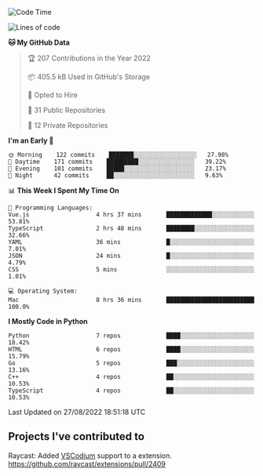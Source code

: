 <!--START_SECTION:waka-->
![Code Time](http://img.shields.io/badge/Code%20Time-120%20hrs%2019%20mins-blue)

![Lines of code](https://img.shields.io/badge/From%20Hello%20World%20I%27ve%20Written-990%20Thousand%20lines%20of%20code-blue)

**🐱 My GitHub Data** 

> 🏆 207 Contributions in the Year 2022
 > 
> 📦 405.5 kB Used in GitHub's Storage 
 > 
> 💼 Opted to Hire
 > 
> 📜 31 Public Repositories 
 > 
> 🔑 12 Private Repositories  
 > 
**I'm an Early 🐤** 

```text
🌞 Morning    122 commits    ███████░░░░░░░░░░░░░░░░░░   27.98% 
🌆 Daytime    171 commits    █████████░░░░░░░░░░░░░░░░   39.22% 
🌃 Evening    101 commits    █████░░░░░░░░░░░░░░░░░░░░   23.17% 
🌙 Night      42 commits     ██░░░░░░░░░░░░░░░░░░░░░░░   9.63%

```


📊 **This Week I Spent My Time On** 

```text
💬 Programming Languages: 
Vue.js                   4 hrs 37 mins       █████████████░░░░░░░░░░░░   53.81% 
TypeScript               2 hrs 48 mins       ████████░░░░░░░░░░░░░░░░░   32.66% 
YAML                     36 mins             █░░░░░░░░░░░░░░░░░░░░░░░░   7.01% 
JSON                     24 mins             █░░░░░░░░░░░░░░░░░░░░░░░░   4.79% 
CSS                      5 mins              ░░░░░░░░░░░░░░░░░░░░░░░░░   1.01%

💻 Operating System: 
Mac                      8 hrs 36 mins       █████████████████████████   100.0%

```

**I Mostly Code in Python** 

```text
Python                   7 repos             ████░░░░░░░░░░░░░░░░░░░░░   18.42% 
HTML                     6 repos             ████░░░░░░░░░░░░░░░░░░░░░   15.79% 
Go                       5 repos             ███░░░░░░░░░░░░░░░░░░░░░░   13.16% 
C++                      4 repos             ██░░░░░░░░░░░░░░░░░░░░░░░   10.53% 
TypeScript               4 repos             ██░░░░░░░░░░░░░░░░░░░░░░░   10.53%

```



 Last Updated on 27/08/2022 18:51:18 UTC
<!--END_SECTION:waka-->

## Projects I've contributed to
Raycast: Added [VSCodium](https://github.com/VSCodium/vscodium) support to a extension. https://github.com/raycast/extensions/pull/2409
